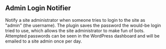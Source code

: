 ## Admin Login Notifier

Notify a site administrator when someone tries to login to the site as "admin" (the username).  The plugin saves the password the would-be login tried to use, which allows the site administrator to make fun of bots.  Attempted passwords can be seen in the WordPress dashboard and will be emailed to a site admin once per day.
